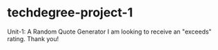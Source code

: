 # techdegree-project-1
Unit-1: A Random Quote Generator
I am looking to receive an "exceeds" rating. Thank you!

